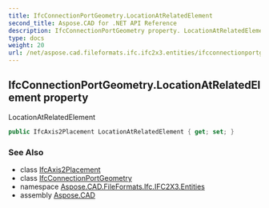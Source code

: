 ```yaml
---
title: IfcConnectionPortGeometry.LocationAtRelatedElement
second_title: Aspose.CAD for .NET API Reference
description: IfcConnectionPortGeometry property. LocationAtRelatedElement
type: docs
weight: 20
url: /net/aspose.cad.fileformats.ifc.ifc2x3.entities/ifcconnectionportgeometry/locationatrelatedelement/
---
```

## IfcConnectionPortGeometry.LocationAtRelatedElement property

LocationAtRelatedElement

```csharp
public IfcAxis2Placement LocationAtRelatedElement { get; set; }
```

### See Also

* class [IfcAxis2Placement](../../../aspose.cad.fileformats.ifc.ifc2x3.types/ifcaxis2placement/)
* class [IfcConnectionPortGeometry](../)
* namespace [Aspose.CAD.FileFormats.Ifc.IFC2X3.Entities](../../ifcconnectionportgeometry/)
* assembly [Aspose.CAD](../../../)



